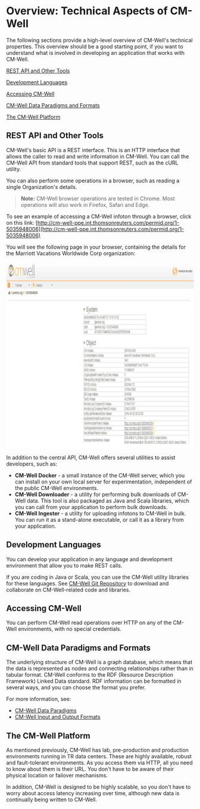 # Overview: Technical Aspects of CM-Well #

The following sections provide a high-level overview of CM-Well's technical properties. This overview should be a good starting point, if you want to understand what is involved in developing an application that works with CM-Well. 

[REST API and Other Tools](#hdr1)

[Development Languages](#hdr2)

[Accessing CM-Well](#hdr4)

[CM-Well Data Paradigms and Formats](#hdr5)

[The CM-Well Platform](#hdr6)

<a name="hdr1"></a>
## REST API and Other Tools ##
CM-Well's basic API is a REST interface. This is an HTTP interface that allows the caller to read and write information in CM-Well. You can call the CM-Well API from standard tools that support REST, such as the cURL utility.

You can also perform some operations in a browser, such as reading a single Organization's details. 

>**Note:** CM-Well browser operations are tested in Chrome. Most operations will also work in Firefox, Safari and Edge. 

To see an example of accessing a CM-Well infoton through a browser, click on this link: [http://cm-well-ppe.int.thomsonreuters.com/permid.org/1-5035948006](http://cm-well-ppe.int.thomsonreuters.com/permid.org/1-5035948006)

You will see the following page in your browser, containing the details for the Marriott Vacations Worldwide Corp organization:

<img src="./_Images/MarriottPage.png" height=500 width=950>

In addition to the central API, CM-Well offers several utilities to assist developers, such as:

* **CM-Well Docker** - a small instance of the CM-Well server, which you can install on your own local server for experimentation, independent of the public CM-Well environments.
* **CM-Well Downloader** - a utility for performing bulk downloads of CM-Well data. This tool is also packaged as Java and Scala libraries, which you can call from your application to perform bulk downloads.
* **CM-Well Ingester** - a utility for uploading infotons to CM-Well in bulk. You can run it as a stand-alone executable, or call it as a library from your application. 

<a name="hdr2"></a>
## Development Languages ##
You can develop your application in any language and development environment that allow you to make REST calls.

If you are coding in Java or Scala, you can use the CM-Well utility libraries for these languages. See [CM-Well Git Repository](https://github.com/thomsonreuters/CM-Well) to download and collaborate on CM-Well-related code and libraries.


<a name="hdr4"></a>
## Accessing CM-Well ##

You can perform CM-Well read operations over HTTP on any of the CM-Well environments, with no special credentials.


<a name="hdr5"></a>
## CM-Well Data Paradigms and Formats ##
The underlying structure of CM-Well is a graph database, which means that the data is represented as nodes and connecting relationships rather than in tabular format. CM-Well conforms to the RDF (Resource Description Framework) Linked Data standard. RDF information can be formatted in several ways, and you can choose the format you prefer.

For more information, see:
* [CM-Well Data Paradigms](Intro.CM-WellDataParadigms.md)
* [CM-Well Input and Output Formats](API.InputAndOutputFormats.md)

<a name="hdr6"></a>
## The CM-Well Platform ##
As mentioned previously, CM-Well has lab, pre-production and production environments running in TR data centers. These are highly available, robust and fault-tolerant environments. As you access them via HTTP, all you need to know about them is their URL. You don't have to be aware of their physical location or failover mechanisms.

In addition, CM-Well is designed to be highly scalable, so you don't have to worry about access latency increasing over time, although new data is continually being written to CM-Well.








